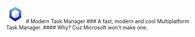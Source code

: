 <img src="./assets/rm.svg" height="50px" draggable="false">
# Modern Task Manager
### A fast, modern and cool Multiplatform Task Manager.
#### Why? Cuz Microsoft won't make one.
